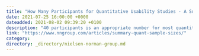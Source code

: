 ```yaml
---
title: "How Many Participants for Quantitative Usability Studies - A Summary of Sample-Size Recommendations"
date: 2021-07-25 16:00:00 +0000
dateadded: 2021-08-02 09:39:20 +0100
description: "40 participants is an appropriate number for most quantitative studies, but there are cases where you can recruit fewer users."
link: "https://www.nngroup.com/articles/summary-quant-sample-sizes/"
category:
directory: _directory/nielsen-norman-group.md
---
```

